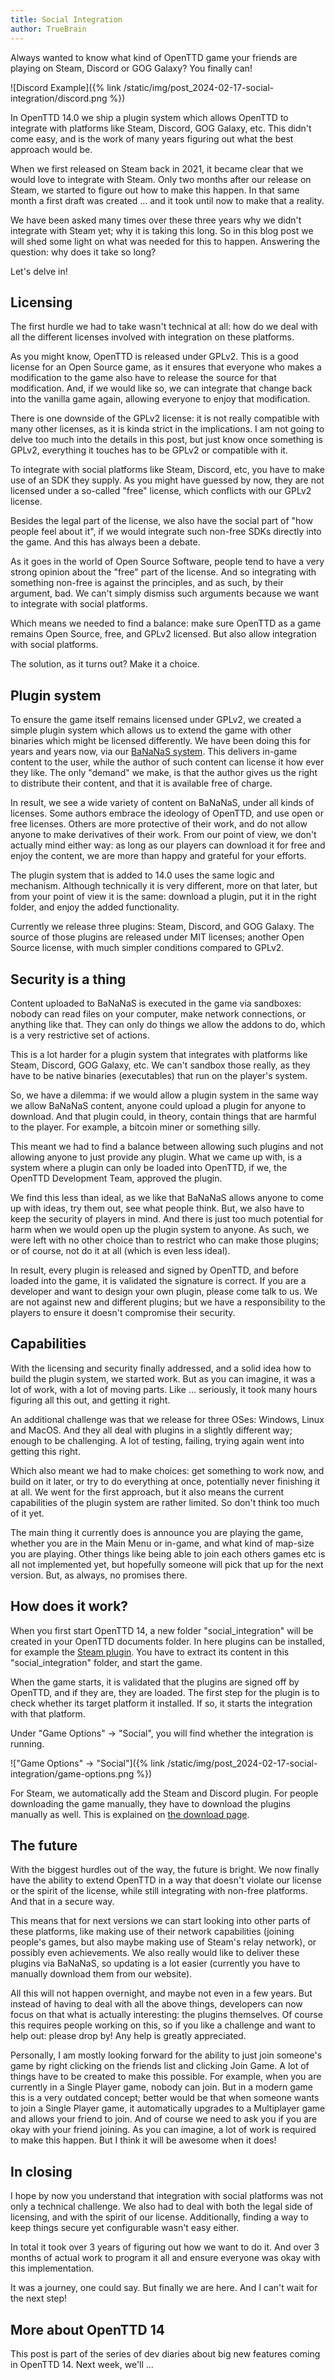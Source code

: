 ```yaml
---
title: Social Integration
author: TrueBrain
---
```


Always wanted to know what kind of OpenTTD game your friends are playing on Steam, Discord or GOG Galaxy?
You finally can!

![Discord Example]({% link /static/img/post_2024-02-17-social-integration/discord.png %})

<!-- more -->

In OpenTTD 14.0 we ship a plugin system which allows OpenTTD to integrate with platforms like Steam, Discord, GOG Galaxy, etc.
This didn't come easy, and is the work of many years figuring out what the best approach would be.

When we first released on Steam back in 2021, it became clear that we would love to integrate with Steam.
Only two months after our release on Steam, we started to figure out how to make this happen.
In that same month a first draft was created ... and it took until now to make that a reality.

We have been asked many times over these three years why we didn't integrate with Steam yet; why it is taking this long.
So in this blog post we will shed some light on what was needed for this to happen.
Answering the question: why does it take so long?

Let's delve in!

## Licensing

The first hurdle we had to take wasn't technical at all: how do we deal with all the different licenses involved with integration on these platforms.

As you might know, OpenTTD is released under GPLv2.
This is a good license for an Open Source game, as it ensures that everyone who makes a modification to the game also have to release the source for that modification.
And, if we would like so, we can integrate that change back into the vanilla game again, allowing everyone to enjoy that modification.

There is one downside of the GPLv2 license: it is not really compatible with many other licenses, as it is kinda strict in the implications.
I am not going to delve too much into the details in this post, but just know once something is GPLv2, everything it touches has to be GPLv2 or compatible with it.

To integrate with social platforms like Steam, Discord, etc, you have to make use of an SDK they supply.
As you might have guessed by now, they are not licensed under a so-called "free" license, which conflicts with our GPLv2 license.

Besides the legal part of the license, we also have the social part of "how people feel about it", if we would integrate such non-free SDKs directly into the game.
And this has always been a debate.

As it goes in the world of Open Source Software, people tend to have a very strong opinion about the "free" part of the license.
And so integrating with something non-free is against the principles, and as such, by their argument, bad.
We can't simply dismiss such arguments because we want to integrate with social platforms.

Which means we needed to find a balance: make sure OpenTTD as a game remains Open Source, free, and GPLv2 licensed.
But also allow integration with social platforms.

The solution, as it turns out?
Make it a choice.

## Plugin system

To ensure the game itself remains licensed under GPLv2, we created a simple plugin system which allows us to extend the game with other binaries which might be licensed differently.
We have been doing this for years and years now, via our [BaNaNaS system](https://bananas.openttd.org).
This delivers in-game content to the user, while the author of such content can license it how ever they like.
The only "demand" we make, is that the author gives us the right to distribute their content, and that it is available free of charge.

In result, we see a wide variety of content on BaNaNaS, under all kinds of licenses.
Some authors embrace the ideology of OpenTTD, and use open or free licenses.
Others are more protective of their work, and do not allow anyone to make derivatives of their work.
From our point of view, we don't actually mind either way: as long as our players can download it for free and enjoy the content, we are more than happy and grateful for your efforts.

The plugin system that is added to 14.0 uses the same logic and mechanism.
Although technically it is very different, more on that later, but from your point of view it is the same: download a plugin, put it in the right folder, and enjoy the added functionality.

Currently we release three plugins: Steam, Discord, and GOG Galaxy.
The source of those plugins are released under MIT licenses; another Open Source license, with much simpler conditions compared to GPLv2.

## Security is a thing

Content uploaded to BaNaNaS is executed in the game via sandboxes: nobody can read files on your computer, make network connections, or anything like that.
They can only do things we allow the addons to do, which is a very restrictive set of actions.

This is a lot harder for a plugin system that integrates with platforms like Steam, Discord, GOG Galaxy, etc.
We can't sandbox those really, as they have to be native binaries (executables) that run on the player's system.

So, we have a dilemma: if we would allow a plugin system in the same way we allow BaNaNaS content, anyone could upload a plugin for anyone to download.
And that plugin could, in theory, contain things that are harmful to the player.
For example, a bitcoin miner or something silly.

This meant we had to find a balance between allowing such plugins and not allowing anyone to just provide any plugin.
What we came up with, is a system where a plugin can only be loaded into OpenTTD, if we, the OpenTTD Development Team, approved the plugin.

We find this less than ideal, as we like that BaNaNaS allows anyone to come up with ideas, try them out, see what people think.
But, we also have to keep the security of players in mind.
And there is just too much potential for harm when we would open up the plugin system to anyone.
As such, we were left with no other choice than to restrict who can make those plugins; or of course, not do it at all (which is even less ideal).

In result, every plugin is released and signed by OpenTTD, and before loaded into the game, it is validated the signature is correct.
If you are a developer and want to design your own plugin, please come talk to us.
We are not against new and different plugins; but we have a responsibility to the players to ensure it doesn't compromise their security.

## Capabilities

With the licensing and security finally addressed, and a solid idea how to build the plugin system, we started work.
But as you can imagine, it was a lot of work, with a lot of moving parts.
Like ... seriously, it took many hours figuring all this out, and getting it right.

An additional challenge was that we release for three OSes: Windows, Linux and MacOS.
And they all deal with plugins in a slightly different way; enough to be challenging.
A lot of testing, failing, trying again went into getting this right.

Which also meant we had to make choices: get something to work now, and build on it later, or try to do everything at once, potentially never finishing it at all.
We went for the first approach, but it also means the current capabilities of the plugin system are rather limited.
So don't think too much of it yet.

The main thing it currently does is announce you are playing the game, whether you are in the Main Menu or in-game, and what kind of map-size you are playing.
Other things like being able to join each others games etc is all not implemented yet, but hopefully someone will pick that up for the next version.
But, as always, no promises there.

## How does it work?

When you first start OpenTTD 14, a new folder "social_integration" will be created in your OpenTTD documents folder.
In here plugins can be installed, for example the [Steam plugin](https://www.openttd.org/downloads/steam-social-releases/latest).
You have to extract its content in this "social_integration" folder, and start the game.

When the game starts, it is validated that the plugins are signed off by OpenTTD, and if they are, they are loaded.
The first step for the plugin is to check whether its target platform it installed.
If so, it starts the integration with that platform.

Under "Game Options" -> "Social", you will find whether the integration is running.

!["Game Options" -> "Social"]({% link /static/img/post_2024-02-17-social-integration/game-options.png %})

For Steam, we automatically add the Steam and Discord plugin.
For people downloading the game manually, they have to download the plugins manually as well.
This is explained on [the download page](https://www.openttd.org/downloads/openttd-releases/testing).

## The future

With the biggest hurdles out of the way, the future is bright.
We now finally have the ability to extend OpenTTD in a way that doesn't violate our license or the spirit of the license, while still integrating with non-free platforms.
And that in a secure way.

This means that for next versions we can start looking into other parts of these platforms, like making use of their network capabilities (joining people's games, but also maybe making use of Steam's relay network), or possibly even achievements.
We also really would like to deliver these plugins via BaNaNaS, so updating is a lot easier (currently you have to manually download them from our website).

All this will not happen overnight, and maybe not even in a few years.
But instead of having to deal with all the above things, developers can now focus on that what is actually interesting: the plugins themselves.
Of course this requires people working on this, so if you like a challenge and want to help out: please drop by!
Any help is greatly appreciated.

Personally, I am mostly looking forward for the ability to just join someone's game by right clicking on the friends list and clicking Join Game.
A lot of things have to be created to make this possible.
For example, when you are currently in a Single Player game, nobody can join.
But in a modern game this is a very outdated concept; better would be that when someone wants to join a Single Player game, it automatically upgrades to a Multiplayer game and allows your friend to join.
And of course we need to ask you if you are okay with your friend joining.
As you can imagine, a lot of work is required to make this happen.
But I think it will be awesome when it does!

## In closing

I hope by now you understand that integration with social platforms was not only a technical challenge.
We also had to deal with both the legal side of licensing, and with the spirit of our license.
Additionally, finding a way to keep things secure yet configurable wasn't easy either.

In total it took over 3 years of figuring out how we want to do it.
And over 3 months of actual work to program it all and ensure everyone was okay with this implementation.

It was a journey, one could say.
But finally we are here.
And I can't wait for the next step!

## More about OpenTTD 14

This post is part of the series of dev diaries about big new features coming in OpenTTD 14.
Next week, we'll ...
